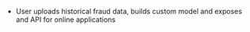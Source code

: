 - User uploads historical fraud data, builds custom model and exposes and API for online applications
